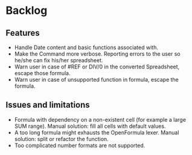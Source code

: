# Backlog

## Features

 * Handle Date content and basic functions associated with.
 * Make the Command more verbose. Reporting errors to the user so he/she can fix his/her spreadsheet.
 * Warn user in case of #REF or DIV/0 in the converted Spreadsheet, escape those formula.
 * Warn user in case of unsupported function in formula, escape the formula.

## Issues and limitations

 * Formula with dependency on a non-existent cell (for example a large SUM range). Manual solution: fill all cells with 
 default values.
 * A too long formula might exhausts the OpenFormula lexer. Manual solution: split or refactor the function. 
 * Too complicated number formats are not supported.
